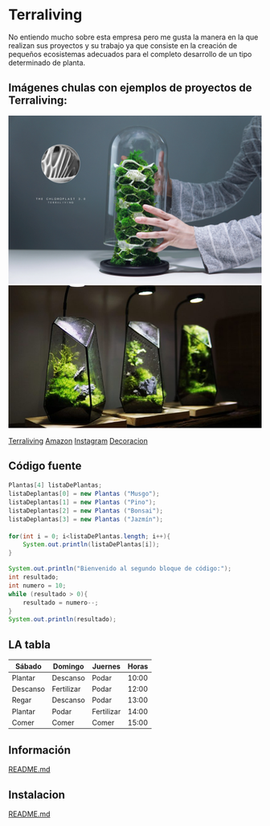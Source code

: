 # Terraliving
No entiendo mucho sobre esta empresa pero me gusta la manera en la que realizan sus proyectos y su trabajo ya que consiste en la creación de pequeños ecosistemas adecuados para el completo desarrollo de un tipo determinado de planta.


## Imágenes chulas con ejemplos de proyectos de Terraliving:
![Kornifer](/img/pic01.jpg)
![Gerald](/img/pic03.jpg)

[Terraliving](https://www.theterraliving.com/)
[Amazon](https://www.amazon.com/terraliving/s?k=terraliving)
[Instagram](https://www.instagram.com/terraliving/?hl=es)
[Decoracion](https://www.rotulatumismo.com/5789-letras-musgo.html)


## Código fuente
```java
Plantas[4] listaDePlantas;
listaDeplantas[0] = new Plantas ("Musgo");
listaDeplantas[1] = new Plantas ("Pino");
listaDeplantas[2] = new Plantas ("Bonsai");
listaDeplantas[3] = new Plantas ("Jazmín");

for(int i = 0; i<listaDePlantas.length; i++){
    System.out.println(listaDePlantas[i]);
}
```
```java
System.out.println("Bienvenido al segundo bloque de código:");
int resultado;
int numero = 10;
while (resultado > 0){
    resultado = numero--;
}
System.out.println(resultado);
```
## LA tabla

Sábado | Domingo | Juernes | Horas
------ | ------- | ------- | -----
Plantar | Descanso | Podar | 10:00
Descanso | Fertilizar | Podar | 12:00
Regar | Descanso | Podar | 13:00
Plantar | Podar | Fertilizar | 14:00
Comer | Comer | Comer | 15:00

## Información
[README.md](informacion.md)

## Instalacion
[README.md](/instalacion.md)